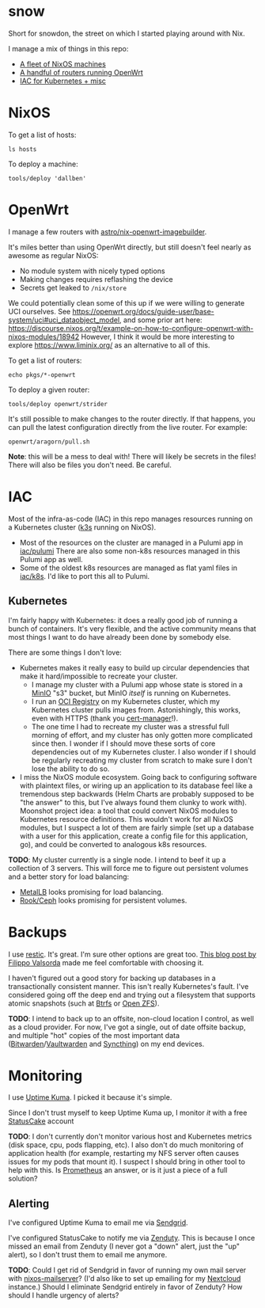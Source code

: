 # snow

Short for snowdon, the street on which I started playing around with Nix.

I manage a mix of things in this repo:

- [A fleet of NixOS machines](#nixos)
- [A handful of routers running OpenWrt](#openwrt)
- [IAC for Kubernetes + misc](#iac)

# NixOS

To get a list of hosts:

    ls hosts

To deploy a machine:

    tools/deploy 'dallben'

# OpenWrt

I manage a few routers with
[astro/nix-openwrt-imagebuilder](https://github.com/astro/nix-openwrt-imagebuilder).

It's miles better than using OpenWrt directly, but still doesn't feel nearly as
awesome as regular NixOS:

- No module system with nicely typed options
- Making changes requires reflashing the device
- Secrets get leaked to `/nix/store`

We could potentially clean some of this up if we were willing to generate UCI
ourselves. See
https://openwrt.org/docs/guide-user/base-system/uci#uci_dataobject_model, and
some prior art here:
https://discourse.nixos.org/t/example-on-how-to-configure-openwrt-with-nixos-modules/18942
However, I think it would be more interesting to explore
https://www.liminix.org/ as an alternative to all of this.

To get a list of routers:

    echo pkgs/*-openwrt

To deploy a given router:

    tools/deploy openwrt/strider

It's still possible to make changes to the router directly. If that happens,
you can pull the latest configuration directly from the live router. For
example:

    openwrt/aragorn/pull.sh

**Note**: this will be a mess to deal with! There will likely be secrets in the
files! There will also be files you don't need. Be careful.

# IAC

Most of the infra-as-code (IAC) in this repo manages resources running on a
Kubernetes cluster ([k3s](https://k3s.io/) running on NixOS).

- Most of the resources on the cluster are managed in a Pulumi app in
  [iac/pulumi](iac/pulumi].) There are also some non-k8s resources managed in
  this Pulumi app as well.
- Some of the oldest k8s resources are managed as flat yaml files in
  [iac/k8s](iac/k8s). I'd like to port this all to Pulumi.

## Kubernetes

I'm fairly happy with Kubernetes: it does a really good job of running a bunch
of containers. It's very flexible, and the active community means that most
things I want to do have already been done by somebody else.

There are some things I don't love:

- Kubernetes makes it really easy to build up circular dependencies that make
  it hard/impossible to recreate your cluster.
  - I manage my cluster with a Pulumi app whose state is stored in a
    [MinIO](https://min.io/) "s3" bucket, but MinIO *itself* is running on
    Kubernetes.
  - I run an [OCI Registry](https://docs.docker.com/registry/) on my Kubernetes
    cluster, which my Kubernetes cluster pulls images from. Astonishingly, this
    works, even with HTTPS (thank you [cert-manager](https://cert-manager.io/)!).
  - The one time I had to recreate
    my cluster was a stressful full morning of effort, and my cluster has only
    gotten more complicated since then. I wonder if I should move these sorts
    of core dependencies out of my Kubernetes cluster. I also wonder if I
    should be regularly recreating my cluster from scratch to make sure I don't
    lose the ability to do so.
- I miss the NixOS module ecosystem. Going back to configuring software with
  plaintext files, or wiring up an application to its database feel like a
  tremendous step backwards (Helm Charts are probably supposed to be "the
  answer" to this, but I've always found them clunky to work with). Moonshot
  project idea: a tool that could convert NixOS modules to Kubernetes resource
  definitions. This wouldn't work for all NixOS modules, but I suspect a lot of
  them are fairly simple (set up a database with a user for this application,
  create a config file for this application, go), and could be converted to
  analogous k8s resources.

**TODO**: My cluster currently is a single node. I intend to beef it up a
collection of 3 servers. This will force me to figure out persistent volumes
and a better story for load balancing:

- [MetalLB](https://metallb.universe.tf/) looks promising for load balancing.
- [Rook/Ceph](https://rook.io/) looks promising for persistent volumes.

# Backups

I use [restic](https://restic.net/). It's great. I'm sure other options are
great too. [This blog post by Filippo
Valsorda](https://words.filippo.io/restic-cryptography/) made me feel
comfortable with choosing it.

I haven't figured out a good story for backing up databases in a
transactionally consistent manner. This isn't really Kubernetes's fault. I've
considered going off the deep end and trying out a filesystem that supports
atomic snapshots (such at [Btrfs](https://en.wikipedia.org/wiki/Btrfs) or
[Open ZFS](https://en.wikipedia.org/wiki/OpenZFS)).

**TODO**: I intend to back up to an offsite, non-cloud location I control, as
well as a cloud provider. For now, I've got a single, out of date offsite
backup, and multiple "hot" copies of the most important data
([Bitwarden](https://bitwarden.com/)/[Vaultwarden](https://github.com/dani-garcia/vaultwarden)
and [Syncthing](https://syncthing.net/)) on my end devices.

# Monitoring

I use [Uptime Kuma](https://github.com/louislam/uptime-kuma). I
picked it because it's simple.

Since I don't trust myself to keep Uptime Kuma up, I monitor *it* with a free
[StatusCake](https://statuscake.com/) account

**TODO**: I don't currently don't monitor various host and Kubernetes metrics
(disk space, cpu, pods flapping, etc). I also don't do much monitoring of
application health (for example, restarting my NFS server often causes issues
for my pods that mount it). I suspect I should bring in other tool to help with
this. Is [Prometheus](https://prometheus.io/) an answer, or is it just a piece
of a full solution?

## Alerting

I've configured Uptime Kuma to email me via [Sendgrid](https://sendgrid.com/).

I've configured StatusCake to notify me via
[Zenduty](https://www.zenduty.com/). This is because I once missed an email
from Zenduty (I never got a "down" alert, just the "up" alert), so I don't
trust them to email me anymore.

**TODO**: Could I get rid of Sendgrid in favor of running my own mail server
with
[nixos-mailserver](https://gitlab.com/simple-nixos-mailserver/nixos-mailserver)?
(I'd also like to set up emailing for my [Nextcloud](https://nextcloud.com/)
instance.) Should I eliminate Sendgrid entirely in favor of Zenduty? How should
I handle urgency of alerts?
